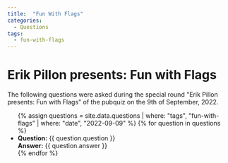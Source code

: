 ```yaml
---
title:  "Fun With Flags"
categories:
  - Questions
tags:
  - fun-with-flags
---
```

# Erik Pillon presents: Fun with Flags

The following questions were asked during the special round "Erik Pillon presents: Fun with Flags" of the pubquiz on the 9th of September, 2022.

<ul>
  {% assign questions = site.data.questions | where: "tags", "fun-with-flags" | where: "date", "2022-09-09" %}
  {% for question in questions %}
    <li>
      <strong>Question:</strong> {{ question.question }}<br>
      <strong>Answer:</strong> {{ question.answer }}
    </li>
  {% endfor %}
</ul>

